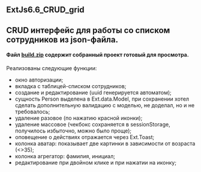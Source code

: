 ## ExtJs6.6_CRUD_grid

## CRUD интерфейс для работы со списком сотрудников из json-файла.

#### Файл <a href="https://github.com/BogdanovSergey/ExtJs6.6_CRUD_grid/raw/master/build.zip">build.zip</a> содержит собранный проект готовый для просмотра.

Реализованы следующие функции:
- окно авторизации;
- вкладка с таблицей-списком сотрудников;
- создание и редактирование (uuid генерируется автоматом);
- сущность Person выделена в Ext.data.Model, при сохранении хотел сделать дополнительную валидацию с моделью, не доделал, но и не требовалось;
- удаление разовое (по нажатию красной иконки);
- удаление массовое (чекбокс сохраняется в sessionStorage, получилось избыточно, можно было проще);
- оповещение о действиях отражается через Ext.Toast;
- колонка аватар: показывает две картинки в зависимости от возраста (<>35);
- колонка агрегатор: фамилия, инициал;
- редактирование при двойном клике и при нажатии на иконку;
